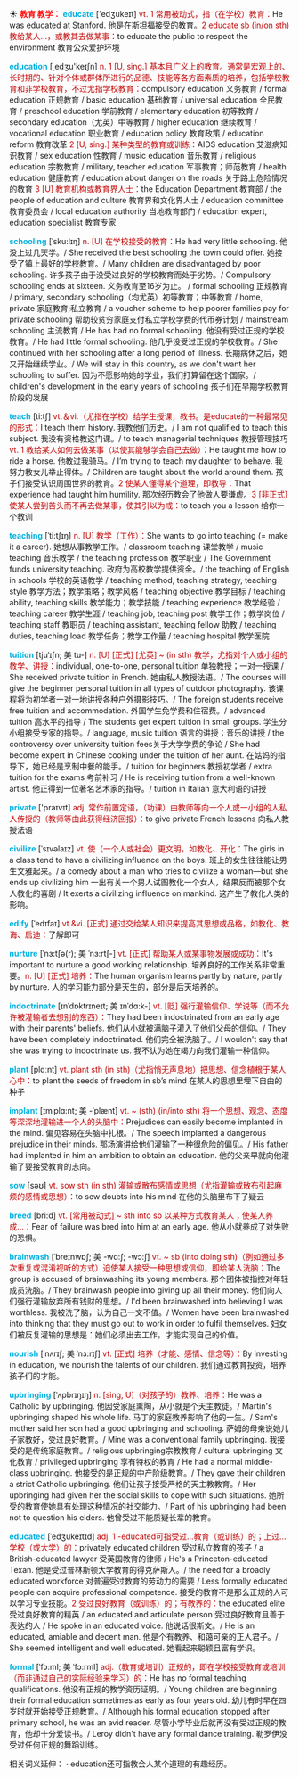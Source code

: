 ☀ <font color="red">**教育 教学：**</font>
<font color="sky blue">**educate**</font> ['edʒukeɪt] 
<font color="#c00000">vt. 1 常用被动式，指（在学校）教育：</font>He was educated at Stanford. 他是在斯坦福接受的教育。<font color="#c00000">2 educate sb (in/on sth) 教给某人…，或教其去做某事：</font>to educate the public to respect the environment 教育公众爱护环境 

<font color="sky blue">**education**</font> [͵edʒu'keɪʃn] 
<font color="#c00000">n. 1 [U, sing.] 基本且广义上的教育。通常是宏观上的、长时期的、针对个体或群体所进行的品德、技能等各方面素质的培养，包括学校教育和非学校教育，不过尤指学校教育：</font>compulsory education 义务教育 / formal education 正规教育 / basic education 基础教育 / universal education 全民教育 / preschool education 学前教育 / elementary education 初等教育 / secondary education（尤英）中等教育 / higher education 继续教育 / vocational education 职业教育 / education policy 教育政策 / education reform 教育改革 <font color="#c00000">2 [U, sing.] 某种类型的教育或训练：</font>AIDS education 艾滋病知识教育 / sex education 性教育 / music education 音乐教育 / religious education 宗教教育 / military, teacher education 军事教育；师范教育 / health education 健康教育 / education about danger on the roads 关于路上危险情况的教育 <font color="#c00000">3 [U] 教育机构或教育界人士：</font>the Education Department 教育部 / the people of education and culture 教育界和文化界人士 / education committee 教育委员会 / local education authority 当地教育部门 / education expert, education specialist 教育专家
           
<font color="sky blue">**schooling**</font> [ˈsku:lɪŋ]
<font color="#c00000">n. [U] 在学校接受的教育：</font>He had very little schooling. 他没上过几天学。/ She received the best schooling the town could offer. 她接受了镇上最好的学校教育。/ Many children are disadvantaged by poor schooling. 许多孩子由于没受过良好的学校教育而处于劣势。/ Compulsory schooling ends at sixteen. 义务教育至16岁为止。 / formal schooling 正规教育 / primary, secondary schooling（均尤英）初等教育；中等教育 / home, private 家庭教育;私立教育 / a voucher scheme to help poorer families pay for private schooling 帮助较贫穷家庭支付私立学校学费的代币券计划 / mainstream schooling 主流教育 / He has had no formal schooling. 他没有受过正规的学校教育。/ He had little formal schooling. 他几乎没受过正规的学校教育。/ She continued with her schooling after a long period of illness. 长期病休之后，她又开始继续学业。/ We will stay in this country, as we don't want her schooling to suffer. 因为不愿影响她的学业，我们打算留在这个国家。/ children's development in the early years of schooling 孩子们在早期学校教育阶段的发展

<font color="sky blue">**teach**</font> [ti:tʃ] 
<font color="#c00000">vt.＆vi.（尤指在学校）给学生授课，教书。是educate的一种最常见的形式：</font>I teach them history. 我教他们历史。/ I am not qualified to teach this subject. 我没有资格教这门课。/ to teach managerial techniques 教授管理技巧 <font color="#c00000">vt. 1 教给某人如何去做某事（以使其能够学会自己去做）：</font>He taught me how to ride a horse. 他教过我骑马。/ I’m trying to teach my daughter to behave. 我努力教女儿举止得体。/ Children are taught about the world around them. 孩子们接受认识周围世界的教育。<font color="#c00000">2 使某人懂得某个道理，即教导：</font>That experience had taught him humility. 那次经历教会了他做人要谦虚。<font color="#c00000">3 [非正式] 使某人尝到苦头而不再去做某事，使其引以为戒：</font>to teach you a lesson 给你一个教训
           
<font color="sky blue">**teaching**</font> [ˈti:tʃɪŋ]
<font color="#c00000">n. [U] 教学（工作）：</font>She wants to go into teaching (= make it a career). 她想从事教学工作。/ classroom teaching 课堂教学 / music teaching 音乐教学 / the teaching profession 教学职业 / The Government funds university teaching. 政府为高校教学提供资金。/ the teaching of English in schools 学校的英语教学 / teaching method, teaching strategy, teaching style 教学方法；教学策略；教学风格 / teaching objective 教学目标 / teaching ability, teaching skills 教学能力；教学技能 / teaching experience 教学经验 / teaching career 教学生涯 / teaching job, teaching post 教学工作；教学岗位 / teaching staff 教职员 / teaching assistant, teaching fellow 助教 / teaching duties, teaching load 教学任务；教学工作量 / teaching hospital 教学医院

<font color="sky blue">**tuition**</font> [tjuˈɪʃn; 美 tu-]
<font color="#c00000">n. [U] [正式] [尤英] ~ (in sth) 教学，尤指对个人或小组的教学、讲授：</font>individual, one-to-one, personal tuition 单独教授；一对一授课 / She received private tuition in French. 她由私人教授法语。/ The courses will give the beginner personal tuition in all types of outdoor photography. 该课程将为初学者一对一地讲授各种户外摄影技巧。/ The foreign students receive free tuition and accommodation. 外国学生免学费和住宿费。/ advanced tuition 高水平的指导 / The students get expert tuition in small groups. 学生分小组接受专家的指导。/ language, music tuition 语言的讲授；音乐的讲授 / the controversy over university tuition fees关于大学学费的争论 / She had become expert in Chinese cooking under the tuition of her aunt. 在姑妈的指导下，她已经是烹制中餐的能手。/ tuition for beginners 教授初学者 / extra tuition for the exams 考前补习 / He is receiving tuition from a well-known artist. 他正得到一位著名艺术家的指导。/ tuition in Italian 意大利语的讲授

<font color="sky blue">**private**</font> ['praɪvɪt] 
<font color="#c00000">adj. 常作前置定语，（功课）由教师等向一个人或一小组的人私人传授的（教师等由此获得经济回报）：</font>to give private French lessons 向私人教授法语
           
<font color="sky blue">**civilize**</font> [ˈsɪvəlaɪz]
<font color="#c00000">vt. 使（一个人或社会）更文明，如教化、开化：</font>The girls in a class tend to have a civilizing influence on the boys. 班上的女生往往能让男生文雅起来。/ a comedy about a man who tries to civilize a woman—but she ends up civilizing him 一出有关一个男人试图教化一个女人，结果反而被那个女人教化的喜剧 / It exerts a civilizing influence on mankind. 这产生了教化人类的影响。

<font color="sky blue">**edify**</font> [ˈedɪfaɪ]
<font color="#c00000">vt.&vi. [正式] 通过交给某人知识来提高其思想或品格，如教化、教诲、启迪：</font>了解即可
            
<font color="sky blue">**nurture**</font> [ˈnɜ:tʃə(r); 美 ˈnɜ:rtʃ-]
<font color="#c00000">vt. [正式] 帮助某人或某事物发展或成功：</font>It's important to nurture a good working relationship. 培养良好的工作关系非常重要。<font color="#c00000">n. [U] [正式] 培养：</font>The human organism learns partly by nature, partly by nurture. 人的学习能力部分是天生的，部分是后天培养的。

<font color="sky blue">**indoctrinate**</font> [ɪnˈdɒktrɪneɪt; 美 ɪnˈdɑ:k-]
<font color="#c00000">vt. [贬] 强行灌输信仰、学说等（而不允许被灌输者去想别的东西）：</font>They had been indoctrinated from an early age with their parents' beliefs. 他们从小就被满脑子灌入了他们父母的信仰。/ They have been completely indoctrinated. 他们完全被洗脑了。/ I wouldn't say that she was trying to indoctrinate us. 我不认为她在竭力向我们灌输一种信仰。

<font color="sky blue">**plant**</font> [plɑːnt] 
<font color="#c00000">vt. plant sth (in sth)（尤指悄无声息地）把思想、信念植根于某人心中：</font>to plant the seeds of freedom in sb’s mind 在某人的思想里埋下自由的种子
           
<font color="sky blue">**implant**</font> [ɪmˈplɑ:nt; 美 -ˈplænt]
<font color="#c00000">vt. ~ (sth) (in/into sth) 将一个思想、观念、态度等深深地灌输进一个人的头脑中：</font>Prejudices can easily become implanted in the mind. 偏见容易在头脑中扎根。/ The speech implanted a dangerous prejudice in their minds. 那场演讲给他们灌输了一种很危险的偏见。/ His father had implanted in him an ambition to obtain an education. 他的父亲早就向他灌输了要接受教育的志向。

<font color="sky blue">**sow**</font> [səʊ] 
<font color="#c00000">vt. sow sth (in sth) 灌输或散布感情或思想（尤指灌输或散布引起麻烦的感情或思想）：</font>to sow doubts into his mind 在他的头脑里布下了疑云          
           
<font color="sky blue">**breed**</font> [bri:d]
<font color="#c00000">vt. [常用被动式] ~ sth into sb 以某种方式教育某人；使某人养成…：</font>Fear of failure was bred into him at an early age. 他从小就养成了对失败的恐惧。

<font color="sky blue">**brainwash**</font> [ˈbreɪnwɒʃ; 美 -wɑ:ʃ; -wɔ:ʃ]
<font color="#c00000">vt. ~ sb (into doing sth)（例如通过多次重复或混淆视听的方式）迫使某人接受一种思想或信仰，即给某人洗脑：</font>The group is accused of brainwashing its young members. 那个团体被指控对年轻成员洗脑。/ They brainwash people into giving up all their money. 他们向人们强行灌输放弃所有钱财的思想。/ I'd been brainwashed into believing I was worthless. 我被洗了脑，认为自己一文不值。/ Women have been brainwashed into thinking that they must go out to work in order to fulfil themselves. 妇女们被反复灌输的思想是：她们必须出去工作，才能实现自己的价值。
                 
<font color="sky blue">**nourish**</font> [ˈnʌrɪʃ; 美 ˈnɜ:rɪʃ]
<font color="#c00000">vt. [正式] 培养（才能、感情、信念等）：</font>By investing in education, we nourish the talents of our children. 我们通过教育投资，培养孩子们的才能。                
           
<font color="sky blue">**upbringing**</font> [ˈʌpbrɪŋɪŋ]
<font color="#c00000">n. [sing, U]（对孩子的）教养、培养：</font>He was a Catholic by upbringing. 他因受家庭熏陶，从小就是个天主教徒。/ Martin's upbringing shaped his whole life. 马丁的家庭教养影响了他的一生。/ Sam's mother said her son had a good upbringing and schooling. 萨姆的母亲说她儿子家教好，受过良好教育。/ Mine was a conventional family upbringing. 我接受的是传统家庭教育。/ religious upbringing宗教教育 / cultural upbringing 文化教育 / privileged upbringing 享有特权的教育 / He had a normal middle-class upbringing. 他接受的是正规的中产阶级教育。/ They gave their children a strict Catholic upbringing. 他们让孩子接受严格的天主教教育。/ Her upbringing had given her the social skills to cope with such situations. 她所受的教育使她具有处理这种情况的社交能力。/ Part of his upbringing had been not to question his elders. 他曾受过不能质疑长辈的教育。

<font color="sky blue">**educated**</font> [ˈedʒukeɪtɪd]
<font color="#c00000">adj. 1 -educated可指受过…教育（或训练）的；上过…学校（或大学）的：</font>privately educated children 受过私立教育的孩子 / a British-educated lawyer 受英国教育的律师 / He's a Princeton-educated Texan. 他是受过普林斯顿大学教育的得克萨斯人。/ the need for a broadly educated workforce 对普遍受过教育的劳动力的需要 / Less formally educated people can acquire professional competence. 接受的教育不是那么正规的人可以学习专业技能。<font color="#c00000">2 受过良好教育（或训练）的；有教养的：</font>the educated elite 受过良好教育的精英 / an educated and articulate person 受过良好教育且善于表达的人 / He spoke in an educated voice. 他说话很斯文。/ He is an educated, amiable and decent man. 他是个有教养、和蔼可亲的正人君子。/ She seemed intelligent and well educated. 她看起来聪颖且富有学识。

<font color="sky blue">**formal**</font> [ˈfɔ:ml; 美 ˈfɔ:rml]
<font color="#c00000">adj.（教育或培训）正规的，即在学校接受教育或培训（而非通过自己的实际经验来学习）的：</font>He has no formal teaching qualifications. 他没有正规的教学资历证明。/ Young children are beginning their formal education sometimes as early as four years old. 幼儿有时早在四岁时就开始接受正规教育。/ Although his formal education stopped after primary school, he was an avid reader. 尽管小学毕业后就再没有受过正规的教育，他却十分爱读书。/ Leroy didn't have any formal dance training. 勒罗伊没受过任何正规的舞蹈训练。

相关词义延伸：
· education还可指教会人某个道理的有趣经历。


